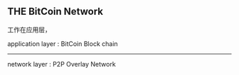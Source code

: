 ## THE BitCoin Network

工作在应用层，

application layer : BitCoin Block chain

---------------------------------------

network layer : P2P Overlay Network
